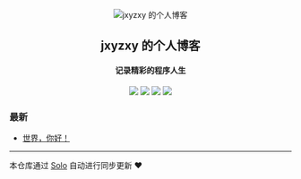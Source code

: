 <p align="center"><img alt="jxyzxy 的个人博客" src="https://static.b3log.org/images/brand/solo-32.png"></p><h2 align="center">
jxyzxy 的个人博客
</h2>

<h4 align="center">记录精彩的程序人生</h4>
<p align="center"><a title="jxyzxy 的个人博客" target="_blank" href="https://github.com/jxyzxy/solo-blog"><img src="https://img.shields.io/github/last-commit/jxyzxy/solo-blog.svg?style=flat-square&color=FF9900"></a>
<a title="GitHub repo size in bytes" target="_blank" href="https://github.com/jxyzxy/solo-blog"><img src="https://img.shields.io/github/repo-size/jxyzxy/solo-blog.svg?style=flat-square"></a>
<a title="Solo Version" target="_blank" href="https://github.com/b3log/solo/releases"><img src="https://img.shields.io/badge/solo-3.6.7-f1e05a.svg?style=flat-square&color=blueviolet"></a>
<a title="Hits" target="_blank" href="https://github.com/b3log/hits"><img src="https://hits.b3log.org/jxyzxy/solo-blog.svg"></a></p>

### 最新

* [世界，你好！](http://jxyzxy.xyz/hello-solo)



---

本仓库通过 [Solo](https://github.com/b3log/solo) 自动进行同步更新 ❤️ 